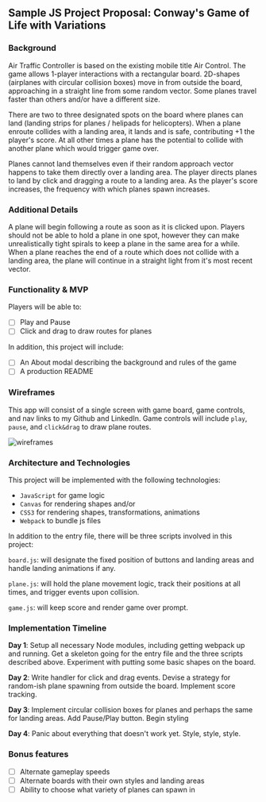 ## Sample JS Project Proposal: Conway's Game of Life with Variations

### Background

Air Traffic Controller is based on the existing mobile title Air Control. The game allows 1-player interactions with a rectangular board. 2D-shapes (airplanes with circular collision boxes) move in from outside the board, approaching in a straight line from some random vector. Some planes travel faster than others and/or have a different size.

There are two to three designated spots on the board where planes can land (landing strips for planes / helipads for helicopters). When a plane enroute collides with a landing area, it lands and is safe, contributing +1 the player's score. At all other times a plane has the potential to collide with another plane which would trigger game over.

Planes cannot land themselves even if their random approach vector happens to take them directly over a landing area. The player directs planes to land by click and dragging a route to a landing area. As the player's score increases, the frequency with which planes spawn increases.

### Additional Details

A plane will begin following a route as soon as it is clicked upon. Players should not be able to hold a plane in one spot, however they can make unrealistically tight spirals to keep a plane in the same area for a while. When a plane reaches the end of a route which does not collide with a landing area, the plane will continue in a straight light from it's most recent vector.

### Functionality & MVP

Players will be able to:

- [ ] Play and Pause
- [ ] Click and drag to draw routes for planes

In addition, this project will include:

- [ ] An About modal describing the background and rules of the game
- [ ] A production README

### Wireframes

This app will consist of a single screen with game board, game controls, and nav links to my Github and LinkedIn. Game controls will include `play`, `pause`, and `click&drag` to draw plane routes.

![wireframes](https://github.com/thejeremyjohn/Air-Traffic-Controller/blob/master/air_traffic_controller.png)

### Architecture and Technologies

This project will be implemented with the following technologies:

- `JavaScript` for game logic
- `Canvas` for rendering shapes and/or
- `CSS3` for rendering shapes, transformations, animations
- `Webpack` to bundle js files

In addition to the entry file, there will be three scripts involved in this project:

`board.js`: will designate the fixed position of buttons and landing areas and handle landing animations if any.

`plane.js`: will hold the plane movement logic, track their positions at all times, and trigger events upon collision.

`game.js`: will keep score and render game over prompt.

### Implementation Timeline

**Day 1**: Setup all necessary Node modules, including getting webpack up and running. Get a skeleton going for the entry file and the three scripts described above. Experiment with putting some basic shapes on the board.

**Day 2**: Write handler for click and drag events. Devise a strategy for random-ish plane spawning from outside the board. Implement score tracking.

**Day 3**: Implement circular collision boxes for planes and perhaps the same for landing areas. Add Pause/Play button. Begin styling

**Day 4**: Panic about everything that doesn't work yet. Style, style, style.

### Bonus features

- [ ] Alternate gameplay speeds
- [ ] Alternate boards with their own styles and landing areas
- [ ] Ability to choose what variety of planes can spawn in
